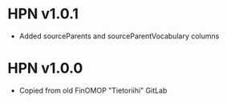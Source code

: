 # HPN v1.0.1

- Added sourceParents and sourceParentVocabulary columns

# HPN v1.0.0

- Copied from old FinOMOP "Tietoriihi" GitLab
